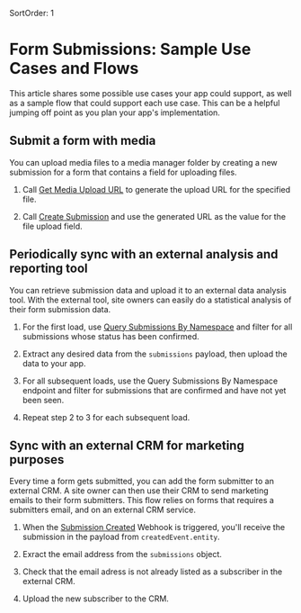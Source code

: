 SortOrder: 1
# Form Submissions: Sample Use Cases and Flows

This article shares some possible use cases your app could support, as well as
a sample flow that could support each use case. This can be a helpful jumping
off point as you plan your app's implementation.


## Submit a form with media

You can upload media files to a media manager folder by creating a new submission for a form that contains a field for uploading files.  

1. Call [Get Media Upload URL](https://dev.wix.com/docs/rest/api-reference/wix-forms/form-submissions/get-media-upload-url) to generate the upload URL for the specified file. 

1. Call [Create Submission](https://dev.wix.com/docs/rest/api-reference/wix-forms/form-submissions/create-submission) and use the generated URL as the value for the file upload field. 


## Periodically sync with an external analysis and reporting tool

You can retrieve submission data and upload it to an external data analysis tool. With the external tool, site owners can easily do a statistical analysis of their form submission data.

1. For the first load, use [Query Submissions By Namespace](https://dev.wix.com/docs/rest/api-reference/wix-forms/form-submissions/query-submissions-by-namespace) and filter for all submissions whose status has been confirmed.

1. Extract any desired data from the `submissions` payload, then upload the data to your app. 

1. For all subsequent loads, use the Query Submissions By Namespace endpoint and filter for submissions that are confirmed and have not yet been seen. 

1. Repeat step 2 to 3 for each subsequent load. 


## Sync with an external CRM for marketing purposes

Every time a form gets submitted, you can add the form submitter to an external CRM. A site owner can then use their CRM to send marketing emails to their form submitters. This flow relies on forms that requires a submitters email, and on an external CRM service. 

1. When the [Submission Created](https://dev.wix.com/docs/rest/api-reference/wix-forms/form-submissions/submission-created) Webhook is triggered, you'll receive the submission in the payload from `createdEvent.entity`.

1. Exract the email address from the `submissions` object. 

1. Check that the email adress is not already listed as a subscriber in the external CRM. 

1. Upload the new subscriber to the CRM. 